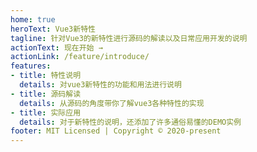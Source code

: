 ```yaml
---
home: true
heroText: Vue3新特性
tagline: 针对Vue3的新特性进行源码的解读以及日常应用开发的说明
actionText: 现在开始 →
actionLink: /feature/introduce/
features:
- title: 特性说明
  details: 对vue3新特性的功能和用法进行说明
- title: 源码解读
  details: 从源码的角度带你了解vue3各种特性的实现
- title: 实际应用
  details: 对于新特性的说明，还添加了许多通俗易懂的DEMO实例
footer: MIT Licensed | Copyright © 2020-present
---
```


